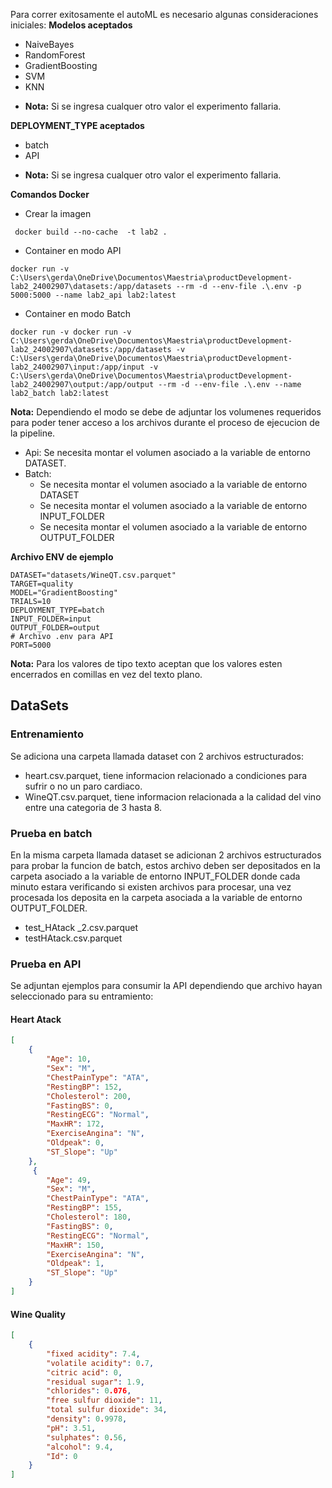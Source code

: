 Para correr exitosamente el autoML es necesario algunas consideraciones iniciales:
**Modelos aceptados**
- NaiveBayes
- RandomForest
- GradientBoosting
- SVM
- KNN
* **Nota:** Si se ingresa cualquer otro valor el experimento fallaria.

**DEPLOYMENT_TYPE aceptados**
- batch
- API
* **Nota:** Si se ingresa cualquer otro valor el experimento fallaria.

**Comandos Docker**
- Crear la imagen
``` docker 
 docker build --no-cache  -t lab2 .
```

- Container en modo API
```docker
docker run -v C:\Users\gerda\OneDrive\Documentos\Maestria\productDevelopment-lab2_24002907\datasets:/app/datasets --rm -d --env-file .\.env -p 5000:5000 --name lab2_api lab2:latest
```

- Container en modo Batch
```docker
docker run -v docker run -v C:\Users\gerda\OneDrive\Documentos\Maestria\productDevelopment-lab2_24002907\datasets:/app/datasets -v C:\Users\gerda\OneDrive\Documentos\Maestria\productDevelopment-lab2_24002907\input:/app/input -v C:\Users\gerda\OneDrive\Documentos\Maestria\productDevelopment-lab2_24002907\output:/app/output --rm -d --env-file .\.env --name lab2_batch lab2:latest
```
**Nota:** Dependiendo el modo se debe de adjuntar los volumenes requeridos para poder tener acceso a los archivos durante el proceso de ejecucion de la pipeline.

- Api: Se necesita montar el volumen asociado a la variable de entorno DATASET.
- Batch:
	- Se necesita montar el volumen asociado a la variable de entorno DATASET
	- Se necesita montar el volumen asociado a la variable de entorno INPUT_FOLDER
	- Se necesita montar el volumen asociado a la variable de entorno OUTPUT_FOLDER


**Archivo ENV de ejemplo**
```env
DATASET="datasets/WineQT.csv.parquet"
TARGET=quality
MODEL="GradientBoosting"
TRIALS=10
DEPLOYMENT_TYPE=batch
INPUT_FOLDER=input
OUTPUT_FOLDER=output
# Archivo .env para API
PORT=5000
```
**Nota:** Para los valores de tipo texto aceptan que los valores esten encerrados en comillas en vez del texto plano.

## DataSets
### Entrenamiento
Se adiciona una carpeta llamada dataset con 2 archivos estructurados:
- heart.csv.parquet, tiene informacion relacionado a condiciones para sufrir o no un paro cardiaco.
- WineQT.csv.parquet, tiene informacion relacionada a la calidad del vino entre una categoria de 3 hasta 8.

### Prueba en batch
En la misma carpeta llamada dataset se adicionan 2 archivos estructurados para probar la funcion de batch, estos archivo deben ser depositados en la carpeta asociado a la variable de entorno INPUT_FOLDER donde cada minuto estara verificando si existen archivos para procesar, una vez procesada los deposita en la carpeta asociada a la variable de entorno OUTPUT_FOLDER.
- test_HAtack _2.csv.parquet
- testHAtack.csv.parquet

### Prueba en API
Se adjuntan ejemplos para consumir la API dependiendo que archivo hayan seleccionado para su entramiento:
####  Heart Atack
```JSON
[
    {
        "Age": 10,
        "Sex": "M",
        "ChestPainType": "ATA",
        "RestingBP": 152,
        "Cholesterol": 200,
        "FastingBS": 0,
        "RestingECG": "Normal",
        "MaxHR": 172,
        "ExerciseAngina": "N",
        "Oldpeak": 0,
        "ST_Slope": "Up"
    },
     {
        "Age": 49,
        "Sex": "M",
        "ChestPainType": "ATA",
        "RestingBP": 155,
        "Cholesterol": 180,
        "FastingBS": 0,
        "RestingECG": "Normal",
        "MaxHR": 150,
        "ExerciseAngina": "N",
        "Oldpeak": 1,
        "ST_Slope": "Up"
    }
]
```

#### Wine Quality
```JSON
[
    {
        "fixed acidity": 7.4,
        "volatile acidity": 0.7,
        "citric acid": 0,
        "residual sugar": 1.9,
        "chlorides": 0.076,
        "free sulfur dioxide": 11,
        "total sulfur dioxide": 34,
        "density": 0.9978,
        "pH": 3.51,
        "sulphates": 0.56,
        "alcohol": 9.4,
        "Id": 0
    }
]
```
